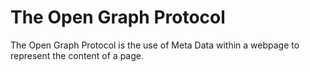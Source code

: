 # The Open Graph Protocol 
The Open Graph Protocol is the use of Meta Data within a webpage to represent the content of a page.
